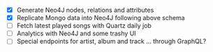 - [x] Generate Neo4J nodes, relations and attributes
- [x] Replicate Mongo data into Neo4J following above schema
- [ ] Fetch latest played songs with Quartz daily job
- [ ] Analytics with Neo4J and some trashy UI
- [ ] Special endpoints for artist, album and track ... through GraphQL?